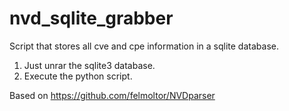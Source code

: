 # nvd_sqlite_grabber

Script that stores all cve and cpe information in a sqlite database.

1. Just unrar the sqlite3 database.
2. Execute the python script.

Based on https://github.com/felmoltor/NVDparser


